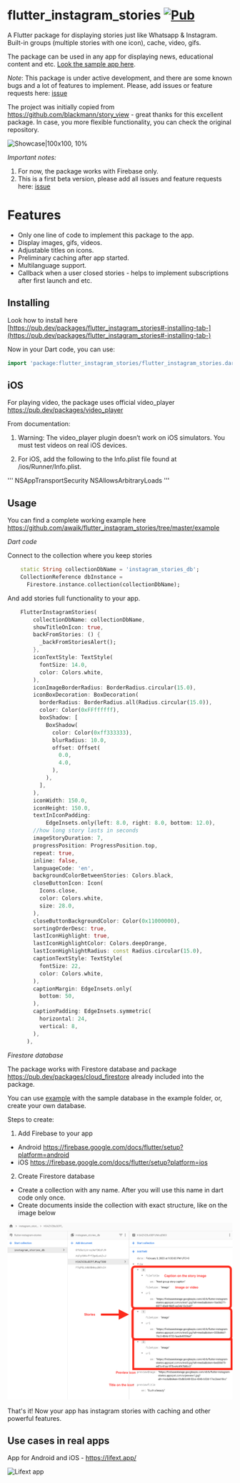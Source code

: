 # flutter_instagram_stories [![Pub](https://img.shields.io/pub/v/flutter_instagram_stories.svg)](https://pub.dev/packages/flutter_instagram_stories)


A Flutter package for displaying stories just like Whatsapp & Instagram. Built-in groups (multiple stories with one icon), cache, video, gifs.

The package can be used in any app for displaying news, educational content and etc. [Look the sample app here](https://github.com/awaik/flutter_instagram_stories/blob/master/example/lib/main.dart).


*Note*: This package is under active development, and there are some known bugs and a lot of features to implement. Please, add issues or feature requests here: [issue](https://github.com/awaik/flutter_instagram_stories/issues)

The project was initially copied from https://github.com/blackmann/story_view - great thanks for this excellent package. In case, you more flexible functionality, you can check the original repository.



![Showcase|100x100, 10%](example/lib/showcase1.gif)

*Important notes:*

1. For now, the package works with Firebase only.
2. This is a first beta version, please add all issues and feature requests here: [issue](https://github.com/awaik/flutter_instagram_stories/issues)


# Features

* Only one line of code to implement this package to the app.
* Display images, gifs, videos.
* Adjustable titles on icons.
* Preliminary caching after app started.
* Multilanguage support.
* Callback when a user closed stories - helps to implement subscriptions after first launch and etc.

## Installing

Look how to install here [https://pub.dev/packages/flutter_instagram_stories#-installing-tab-](https://pub.dev/packages/flutter_instagram_stories#-installing-tab-)

Now in your Dart code, you can use:

```dart
import 'package:flutter_instagram_stories/flutter_instagram_stories.dart';
```

## iOS

For playing video, the package uses official video_player https://pub.dev/packages/video_player

From documentation:

1.  Warning: The video_player plugin doesn’t work on iOS simulators. You must test videos on real iOS devices.

2. For iOS, add the following to the Info.plist file found at <project root>/ios/Runner/Info.plist.

'''
	<key>NSAppTransportSecurity</key>
    <dict>
      <key>NSAllowsArbitraryLoads</key>
      <true/>
    </dict>
'''

## Usage


You can find a complete working example here https://github.com/awaik/flutter_instagram_stories/tree/master/example

*Dart code*

Connect to the collection where you keep stories

```dart
    static String collectionDbName = 'instagram_stories_db';
    CollectionReference dbInstance =
      Firestore.instance.collection(collectionDbName);
```

And add stories full functionality to your app.

```dart
    FlutterInstagramStories(
        collectionDbName: collectionDbName,
        showTitleOnIcon: true,
        backFromStories: () {
          _backFromStoriesAlert();
        },
        iconTextStyle: TextStyle(
          fontSize: 14.0,
          color: Colors.white,
        ),
        iconImageBorderRadius: BorderRadius.circular(15.0),
        iconBoxDecoration: BoxDecoration(
          borderRadius: BorderRadius.all(Radius.circular(15.0)),
          color: Color(0xFFffffff),
          boxShadow: [
            BoxShadow(
              color: Color(0xff333333),
              blurRadius: 10.0,
              offset: Offset(
                0.0,
                4.0,
              ),
            ),
          ],
        ),
        iconWidth: 150.0,
        iconHeight: 150.0,
        textInIconPadding:
            EdgeInsets.only(left: 8.0, right: 8.0, bottom: 12.0),
        //how long story lasts in seconds
        imageStoryDuration: 7,
        progressPosition: ProgressPosition.top,
        repeat: true,
        inline: false,
        languageCode: 'en',
        backgroundColorBetweenStories: Colors.black,
        closeButtonIcon: Icon(
          Icons.close,
          color: Colors.white,
          size: 28.0,
        ),
        closeButtonBackgroundColor: Color(0x11000000),
        sortingOrderDesc: true,
        lastIconHighlight: true,
        lastIconHighlightColor: Colors.deepOrange,
        lastIconHighlightRadius: const Radius.circular(15.0),
        captionTextStyle: TextStyle(
          fontSize: 22,
          color: Colors.white,
        ),
        captionMargin: EdgeInsets.only(
          bottom: 50,
        ),
        captionPadding: EdgeInsets.symmetric(
          horizontal: 24,
          vertical: 8,
        ),
      ),
```

*Firestore database*

The package works with Firestore database and package https://pub.dev/packages/cloud_firestore already included into the package.

You can use [example](https://github.com/awaik/flutter_instagram_stories/blob/master/example/lib/main.dart) with the sample database in the example folder, or, create your own database.

Steps to create:

1. Add Firebase to your app

- Android https://firebase.google.com/docs/flutter/setup?platform=android
- iOS https://firebase.google.com/docs/flutter/setup?platform=ios

2. Create Firestore database

- Create a collection with any name. After you will use this name in dart code only once.
- Create documents inside the collection with exact structure, like on the image below

![Showcase|100x100, 10%](example/lib/collection_structure2.png)

That's it! Now your app has instagram stories with caching and other powerful features.

## Use cases in real apps

App for Android and iOS - https://lifext.app/

![Lifext app](example/lib/showcase2.gif)





